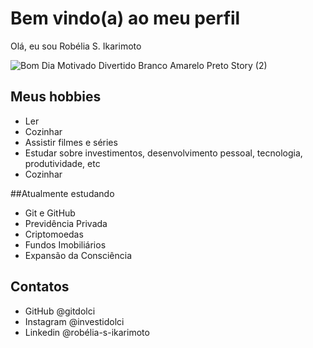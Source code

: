 # Bem vindo(a) ao meu perfil

Olá, eu sou Robélia S. Ikarimoto

![Bom Dia Motivado Divertido Branco Amarelo Preto Story (2)](https://user-images.githubusercontent.com/108180176/175773856-d8848cb7-631f-4c40-a158-ca3db1e23498.png)


## Meus hobbies
 - Ler
 - Cozinhar
 - Assistir filmes e séries
 - Estudar sobre investimentos, desenvolvimento pessoal, tecnologia, produtividade, etc
 - Cozinhar
 
 ##Atualmente estudando
  - Git e GitHub
  - Previdência Privada
  - Criptomoedas
  - Fundos Imobiliários
  - Expansão da Consciência
  
  ## Contatos
   - GitHub @gitdolci
   - Instagram @investidolci
   - Linkedin @robélia-s-ikarimoto


